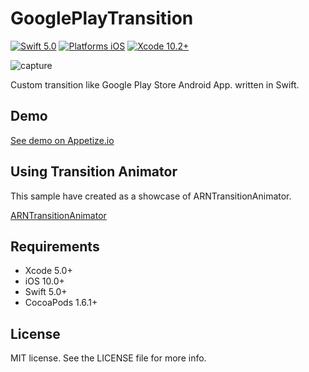 # GooglePlayTransition

[![Swift 5.0](https://img.shields.io/badge/Swift-5.0-orange.svg?style=flat)](https://developer.apple.com/swift/)
[![Platforms iOS](https://img.shields.io/badge/Platforms-iOS-lightgray.svg?style=flat)](https://developer.apple.com/swift/)
[![Xcode 10.2+](https://img.shields.io/badge/Xcode-10.2+-blue.svg?style=flat)](https://developer.apple.com/swift/)

![capture](capture.gif "capture")

Custom transition like Google Play Store Android App. written in Swift.

## Demo

[See demo on Appetize.io](https://appetize.io/app/4htr333kh9awmztpq0rfzap620?device=iphone5s&scale=75&orientation=portrait&osVersion=9.2)

## Using Transition Animator

This sample have created as a showcase of ARNTransitionAnimator.

[ARNTransitionAnimator](https://github.com/xxxAIRINxxx/ARNTransitionAnimator)


## Requirements

* Xcode 5.0+
* iOS 10.0+
* Swift 5.0+
* CocoaPods 1.6.1+


## License

MIT license. See the LICENSE file for more info.

